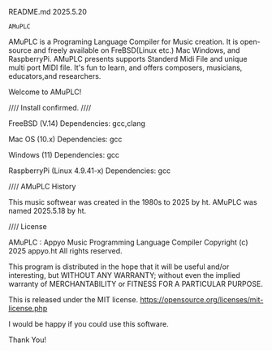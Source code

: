 
 README.md 2025.5.20

    AMuPLC 

 AMuPLC is a Programing Language Compiler for Music creation. 
 It is open-source and freely available on FreBSD(Linux etc.)
 Mac Windows, and RaspberryPi.
 AMuPLC presents supports Standerd Midi File and unique multi port MIDI file.
 It's fun to learn, and offers composers, musicians, educators,and researchers.

 Welcome to AMuPLC!


 //// Install confirmed. ////

 FreeBSD (V.14)
 Dependencies: gcc,clang 

 Mac OS (10.x)
 Dependencies: gcc
 
 Windows (11)
 Dependencies: gcc

 RaspberryPi (Linux 4.9.41-x)
 Dependencies: gcc


 //// AMuPLC History

 This music softwear was created in the 1980s to 2025 by ht.
 AMuPLC was named 2025.5.18 by ht.


 //// License

 AMuPLC : Appyo Music Programming Language Compiler
 Copyright (c) 2025 appyo.ht All rights reserved.

 This program is distributed in the hope that it will be useful and/or
 interesting, but WITHOUT ANY WARRANTY; without even the implied warranty
 of MERCHANTABILITY or FITNESS FOR A PARTICULAR PURPOSE.

 This is released under the MIT license.
 https://opensource.org/licenses/mit-license.php


 I would be happy if you could use this software.

 Thank You!

